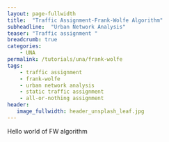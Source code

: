```yaml
---
layout: page-fullwidth
title:  "Traffic Assignment-Frank-Wolfe Algorithm"
subheadline:  "Urban Network Analysis"
teaser: "Traffic assignment "
breadcrumb: true
categories:
    - UNA
permalink: /tutorials/una/frank-wolfe
tags:
	- traffic assignment
	- frank-wolfe
	- urban network analysis
	- static traffic assignment
	- all-or-nothing assignment
header:
   image_fullwidth: header_unsplash_leaf.jpg
---
```

Hello world of FW algorithm